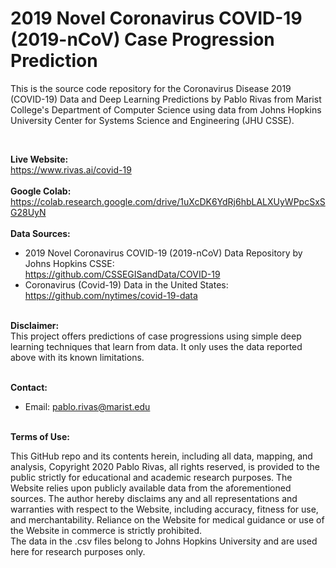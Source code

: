 # 2019 Novel Coronavirus COVID-19 (2019-nCoV) Case Progression Prediction


This is the source code repository for the Coronavirus Disease 2019 (COVID-19) Data and Deep Learning Predictions by Pablo Rivas from Marist College's Department of Computer Science using data from Johns Hopkins University Center for Systems Science and Engineering (JHU CSSE). 

<br>

<b>Live Website:</b><br>
https://www.rivas.ai/covid-19
<br><br>
<b>Google Colab:</b><br>
https://colab.research.google.com/drive/1uXcDK6YdRj6hbLALXUyWPpcSxSG28UyN
<br><br>
<b>Data Sources:</b><br>
* 2019 Novel Coronavirus COVID-19 (2019-nCoV) Data Repository by Johns Hopkins CSSE: <br>
 https://github.com/CSSEGISandData/COVID-19 <br>
* Coronavirus (Covid-19) Data in the United States: <br>
 https://github.com/nytimes/covid-19-data <br>

<br>
<b>Disclaimer:</b><br>
This project offers predictions of case progressions using simple deep learning techniques that learn from data. It only uses the data reported above with its known limitations.
<br><br>

<b>Contact: </b><br>
* Email: pablo.rivas@marist.edu
<br><br>

<b>Terms of Use:</b><br>

This GitHub repo and its contents herein, including all data, mapping, and analysis, Copyright 2020 Pablo Rivas, all rights reserved, is provided to the public strictly for educational and academic research purposes.  The Website relies upon publicly available data from the aforementioned sources. The author hereby disclaims any and all representations and warranties with respect to the Website, including accuracy, fitness for use, and merchantability.  Reliance on the Website for medical guidance or use of the Website in commerce is strictly prohibited.<br>
The data in the .csv files belong to Johns Hopkins University and are used here for research purposes only.

